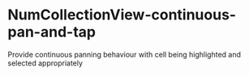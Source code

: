 # NumCollectionView-continuous-pan-and-tap
Provide continuous panning behaviour with cell being highlighted and selected appropriately
